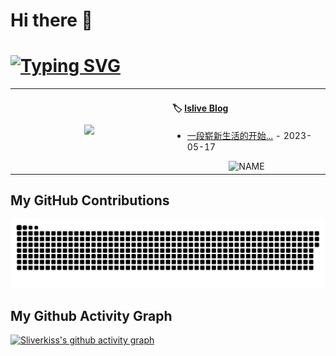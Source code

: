 # Hi there 👋
<h1><a href="https://git.io/typing-svg"><img src="https://readme-typing-svg.herokuapp.com?font=Fira+Code&pause=1000&color=F6A4F7&width=435&lines=hello%2CI%E2%80%99m+lslive" alt="Typing SVG" /></a></h1>


<table align="center">
<div align="center">
    <tr>
        <td width="50%"  align="center">
      <img  height="200px" src="https://github-readme-stats.vercel.app/api/top-langs/?username=lslive&layout=compact" />
        </td>
        <td valign="top" width="50%">

#### 🏷️ <a href="https://www.sffg.net/" target="_blank">lslive Blog</a>

<!-- blog starts -->
* <a href='https://github.com/lslive' target='_blank' title='Hello world'>一段崭新生活的开始...</a> - 2023-05-17
<!-- blog ends -->

<div align="center"><img src="https://count.getloli.com/get/@NAME" alt="NAME" /></div>
</td>
    </tr>
    </div>
</table>




## My GitHub Contributions

<div align="center"><img src="https://raw.githubusercontent.com/Achuan-2/Achuan-2/main/assets/github-contribution-grid-snake.svg" ></div>

## My Github Activity Graph

[![Sliverkiss's github activity graph](https://github-readme-activity-graph.cyclic.app/graph?username=Sliverkiss&theme=github)](https://github.com/yumuing/github-readme-activity-graph)

<!--
**lslive/lslive** is a ✨ _special_ ✨ repository because its `README.md` (this file) appears on your GitHub profile.

Here are some ideas to get you started:

- 🔭 I’m currently working on ...
- 🌱 I’m currently learning ...
- 👯 I’m looking to collaborate on ...
- 🤔 I’m looking for help with ...
- 💬 Ask me about ...
- 📫 How to reach me: ...
- 😄 Pronouns: ...
- ⚡ Fun fact: ...
-->

